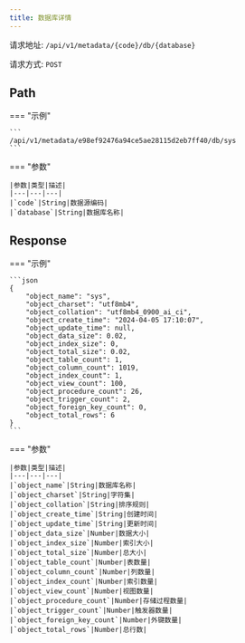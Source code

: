 ```yaml
---
title: 数据库详情
---
```


请求地址: `/api/v1/metadata/{code}/db/{database}`

请求方式: `POST`

## Path

=== "示例"

    ```
    /api/v1/metadata/e98ef92476a94ce5ae28115d2eb7ff40/db/sys
    ```

=== "参数"

    |参数|类型|描述|
    |---|---|---|
    |`code`|String|数据源编码|
    |`database`|String|数据库名称|

## Response

=== "示例"

    ```json
    {
        "object_name": "sys",
        "object_charset": "utf8mb4",
        "object_collation": "utf8mb4_0900_ai_ci",
        "object_create_time": "2024-04-05 17:10:07",
        "object_update_time": null,
        "object_data_size": 0.02,
        "object_index_size": 0,
        "object_total_size": 0.02,
        "object_table_count": 1,
        "object_column_count": 1019,
        "object_index_count": 1,
        "object_view_count": 100,
        "object_procedure_count": 26,
        "object_trigger_count": 2,
        "object_foreign_key_count": 0,
        "object_total_rows": 6
    }
    ```

=== "参数"

    |参数|类型|描述|
    |---|---|---|
    |`object_name`|String|数据库名称|
    |`object_charset`|String|字符集|
    |`object_collation`|String|排序规则|
    |`object_create_time`|String|创建时间|
    |`object_update_time`|String|更新时间|
    |`object_data_size`|Number|数据大小|
    |`object_index_size`|Number|索引大小|
    |`object_total_size`|Number|总大小|
    |`object_table_count`|Number|表数量|
    |`object_column_count`|Number|列数量|
    |`object_index_count`|Number|索引数量|
    |`object_view_count`|Number|视图数量|
    |`object_procedure_count`|Number|存储过程数量|
    |`object_trigger_count`|Number|触发器数量|
    |`object_foreign_key_count`|Number|外键数量|
    |`object_total_rows`|Number|总行数|